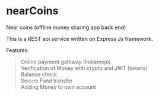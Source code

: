 # nearCoins
Near coins (offline money sharing app back end)

This is a REST api service written on Express Js framework. 

Features: 
  > Online payment gateway (Instamojo) <br>
  > Verification of Money with crypto and JWT (tokens)  <br>
  > Balance check <br>
  > Secure Fund transfer <br>
  > Adding Money to own account <br>

